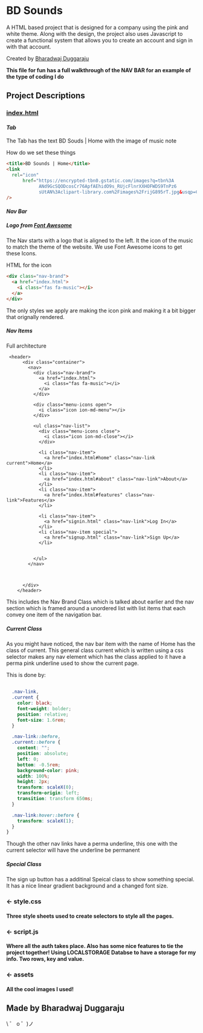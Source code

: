 # BD Sounds

A HTML based project that is designed for a company using the pink and white theme. Along with the design, the project also uses Javascript to create a functional system that allows you to create an account and sign in with that account.

Created by [Bharadwaj Duggaraju](https://instagram.com/bharadwaj_duggaraju/)

**This file for fun has a full walkthrough of the NAV BAR for an example of the type of coding I do**

## Project Descriptions

### [index.html](https://bdsounds.glitch.me/#)

#### _Tab_

The Tab has the text BD Souds | Home with the image of music note

How do we set these things

```HTML
<title>BD Sounds | Home</title>
<link
  rel="icon"
      href="https://encrypted-tbn0.gstatic.com/images?q=tbn%3A
            ANd9GcSQODcosCr76ApfAEhidO9s_RUjcFlnrXXHOFWDS9TnPz6
            sUtAN%3Aclipart-library.com%2Fimages%2FrijG895rT.jpg&usqp=CAU"
/>

```

#### _Nav Bar_

##### Logo from [Font Awesome](https://kit.fontawesome.com/7b9611f913.js)

The Nav starts with a logo that is aligned to the left. It the icon of the music to match the theme of the website. We use Font Awesome icons to get these Icons.

HTML for the icon

```html
<div class="nav-brand">
  <a href="index.html">
    <i class="fas fa-music"></i>
  </a>
</div>
```

The only styles we apply are making the icon pink and making it a bit bigger that orignally rendered. 


##### Nav Items

Full architecture

``` htnm 
 <header> 
      <div class="container">
        <nav>
          <div class="nav-brand">
            <a href="index.html">
              <i class="fas fa-music"></i>
            </a>
          </div>

          <div class="menu-icons open">
            <i class="icon ion-md-menu"></i>
          </div>

          <ul class="nav-list">
            <div class="menu-icons close">
              <i class="icon ion-md-close"></i>
            </div>

            <li class="nav-item">
              <a href="index.html#home" class="nav-link current">Home</a>
            </li>
            <li class="nav-item">
              <a href="index.html#about" class="nav-link">About</a>
            </li>
            <li class="nav-item">
              <a href="index.html#features" class="nav-link">Features</a>
            </li>

            <li class="nav-item">
              <a href="signin.html" class="nav-link">Log In</a>
            </li>
            <li class="nav-item special">
              <a href="signup.html" class="nav-link">Sign Up</a>
            </li>
           
            
          </ul>
        </nav>
        
        
        
      </div>
    </header>

```
This includes the Nav Brand Class which is talked about earlier and the nav section which is framed around a unordered list with list items that each convey one item of the navigation bar. 

##### Current Class

As you might have noticed, the nav bar item with the name of Home has the class of current. This general class current which is written using a css selector makes any nav element which has the class applied to it have a perma pink underline used to show the current page.

This is done by:

``` css 
 
  .nav-link,
  .current {
    color: black;
    font-weight: bolder;
    position: relative;
    font-size: 1.6rem;
  }

  .nav-link::before,
  .current::before {
    content: "";
    position: absolute;
    left: 0;
    bottom: -0.5rem;
    background-color: pink;
    width: 100%;
    height: 2px;
    transform: scaleX(0);
    transform-origin: left;
    transition: transform 650ms;
  }

  .nav-link:hover::before {
    transform: scaleX(1);
  }
}

```

Though the other nav links have a perma underline, this one with the current selector will have the underline be permanent

##### Special Class

The sign up button has a additinal Speical class to show something special. It has a nice linear gradient background and a changed font size.

### ← style.css

#### Three style sheets used to create selectors to style all the pages.

### ← script.js

#### Where all the auth takes place. Also has some nice features to tie the project together! Using LOCALSTORAGE Databse to have a storage for my info. Two rows, key and value.

### ← assets

#### All the cool images I used!

## Made by Bharadwaj Duggaraju

\ ゜ o ゜)ノ
